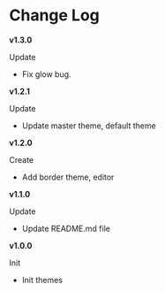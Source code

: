 # Change Log
**v1.3.0**

Update
- Fix glow bug.

**v1.2.1**

Update
- Update master theme, default theme

**v1.2.0**

Create
- Add border theme, editor

**v1.1.0**

Update
- Update README.md file

**v1.0.0**

Init
- Init themes
